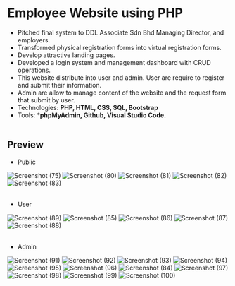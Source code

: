 # Employee Website using PHP
- Pitched final system to DDL Associate Sdn Bhd Managing Director, and employers.
- Transformed physical registration forms into virtual registration forms.
- Develop attractive landing pages.
- Developed a login system and management dashboard with CRUD operations.
- This website distribute into user and admin. User are require to register and submit their information. 
- Admin are allow to manage content of the website and the request form that submit by user. 
- Technologies: **PHP, HTML, CSS, SQL, Bootstrap**
- Tools: ***phpMyAdmin, Github, Visual Studio Code.**
<br><br>
## Preview
- Public

![Screenshot (75)](https://user-images.githubusercontent.com/74011230/121797408-9f7bb000-cc52-11eb-9a3f-d6cfdf54ec4c.png)
![Screenshot (80)](https://user-images.githubusercontent.com/74011230/121797416-aa364500-cc52-11eb-9e8f-c2468ff74b46.png)
![Screenshot (81)](https://user-images.githubusercontent.com/74011230/121797421-adc9cc00-cc52-11eb-995d-303f10338214.png)
![Screenshot (82)](https://user-images.githubusercontent.com/74011230/121797429-b7ebca80-cc52-11eb-94b3-311acdcc876b.png)
![Screenshot (83)](https://user-images.githubusercontent.com/74011230/121797436-be7a4200-cc52-11eb-93c3-dc3fb98a29c5.png)
<br><br>

- User

![Screenshot (89)](https://user-images.githubusercontent.com/74011230/121797414-a9051800-cc52-11eb-8549-e7040fa51cde.png)
![Screenshot (85)](https://user-images.githubusercontent.com/74011230/121797452-d356d580-cc52-11eb-8587-97cee8358091.png)
![Screenshot (86)](https://user-images.githubusercontent.com/74011230/121797459-d6ea5c80-cc52-11eb-8d12-0fb856dd6c37.png)
![Screenshot (87)](https://user-images.githubusercontent.com/74011230/121797461-d8b42000-cc52-11eb-98c2-15d69eb993fc.png)
![Screenshot (88)](https://user-images.githubusercontent.com/74011230/121797462-d9e54d00-cc52-11eb-8440-d459683d3043.png)
<br><br>

- Admin

![Screenshot (91)](https://user-images.githubusercontent.com/74011230/121797456-d3ef6c00-cc52-11eb-8e0d-a990bfd4ab6a.png)
![Screenshot (92)](https://user-images.githubusercontent.com/74011230/121797432-ba4e2480-cc52-11eb-80d5-20b15f3d6b99.png)
![Screenshot (93)](https://user-images.githubusercontent.com/74011230/121797434-bb7f5180-cc52-11eb-8865-4daabd98e876.png)
![Screenshot (94)](https://user-images.githubusercontent.com/74011230/121797435-bd491500-cc52-11eb-8d79-186d4f509be0.png)
![Screenshot (95)](https://user-images.githubusercontent.com/74011230/121797439-c2a65f80-cc52-11eb-84ce-95e727005fa4.png)
![Screenshot (96)](https://user-images.githubusercontent.com/74011230/121797441-c803aa00-cc52-11eb-870d-45a82dc39b3e.png)
![Screenshot (84)](https://user-images.githubusercontent.com/74011230/121797442-c89c4080-cc52-11eb-92e0-33aa202b3647.png)
![Screenshot (97)](https://user-images.githubusercontent.com/74011230/121797443-c9cd6d80-cc52-11eb-8ae2-59ef2191b14b.png)
![Screenshot (98)](https://user-images.githubusercontent.com/74011230/121797447-cb973100-cc52-11eb-94d1-a6bed5e71ee7.png)
![Screenshot (99)](https://user-images.githubusercontent.com/74011230/121797448-cdf98b00-cc52-11eb-8d29-2e44320943ac.png)
![Screenshot (100)](https://user-images.githubusercontent.com/74011230/121797449-cf2ab800-cc52-11eb-8cdf-523405152dd2.png)
<br><br>
